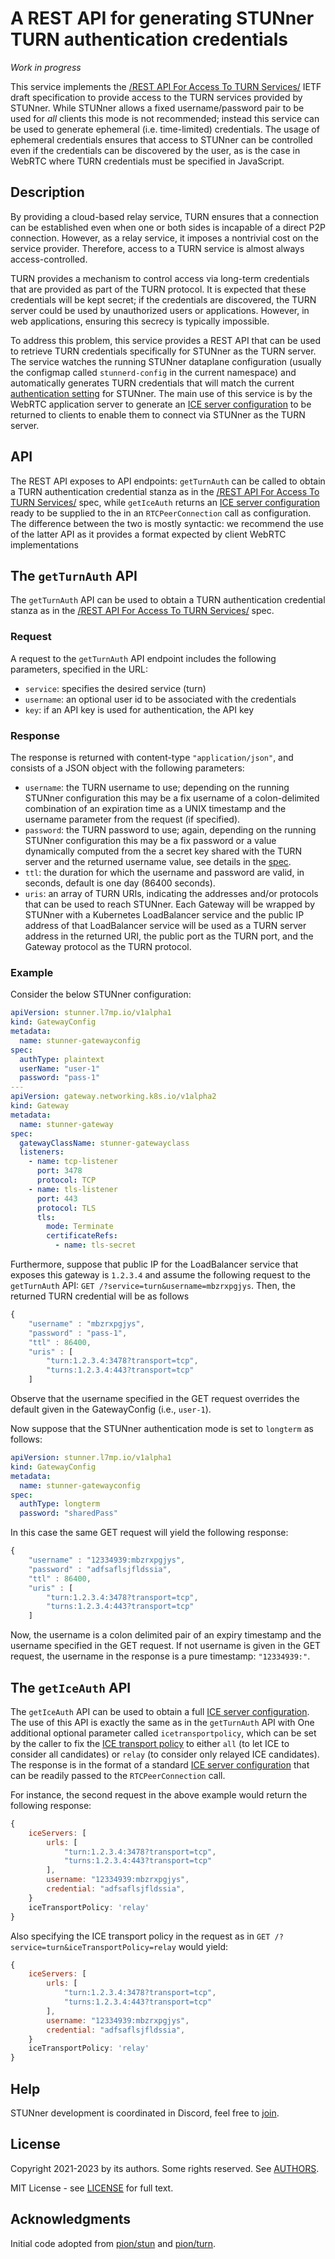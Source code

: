 # A REST API for generating STUNner TURN authentication credentials 

*Work in progress* 

This service implements the [/REST API For Access To TURN
Services/](https://datatracker.ietf.org/doc/html/draft-uberti-behave-turn-rest-00) IETF draft
specification to provide access to the TURN services provided by STUNner. While STUNner allows a
fixed username/password pair to be used for *all* clients this mode is not recommended; instead
this service can be used to generate ephemeral (i.e. time-limited) credentials. The usage of
ephemeral credentials ensures that access to STUNner can be controlled even if the credentials can
be discovered by the user, as is the case in WebRTC where TURN credentials must be specified in
JavaScript.

## Description

By providing a cloud-based relay service, TURN ensures that a connection can be established even
when one or both sides is incapable of a direct P2P connection.  However, as a relay service, it
imposes a nontrivial cost on the service provider.  Therefore, access to a TURN service is almost
always access-controlled.

TURN provides a mechanism to control access via long-term credentials that are provided as part of
the TURN protocol.  It is expected that these credentials will be kept secret; if the credentials
are discovered, the TURN server could be used by unauthorized users or applications.  However, in
web applications, ensuring this secrecy is typically impossible.

To address this problem, this service provides a REST API that can be used to retrieve TURN
credentials specifically for STUNner as the TURN server. The service watches the running STUNner
dataplane configuration (usually the configmap called `stunnerd-config` in the current namespace)
and automatically generates TURN credentials that will match the current [authentication
setting](https://github.com/l7mp/stunner/blob/main/doc/AUTH.md) for STUNner. The main use of this
service is by the WebRTC application server to generate an [ICE server
configuration](https://developer.mozilla.org/en-US/docs/Web/API/RTCIceServer) to be returned to
clients to enable them to connect via STUNner as the TURN server.

## API

The REST API exposes to API endpoints: `getTurnAuth` can be called to obtain a TURN authentication
credential stanza as in the [/REST API For Access To TURN
Services/](https://datatracker.ietf.org/doc/html/draft-uberti-behave-turn-rest-00) spec, while
`getIceAuth` returns an [ICE server
configuration](https://developer.mozilla.org/en-US/docs/Web/API/RTCPeerConnection/RTCPeerConnection#parameters)
ready to be supplied to the in an `RTCPeerConnection` call as configuration. The difference between
the two is mostly syntactic: we recommend the use of the latter API as it provides a format
expected by client WebRTC implementations

## The `getTurnAuth` API

The `getTurnAuth` API can be used to obtain a TURN authentication credential stanza as in the
[/REST API For Access To TURN
Services/](https://datatracker.ietf.org/doc/html/draft-uberti-behave-turn-rest-00) spec.

### Request

A request to the `getTurnAuth` API endpoint includes the following parameters, specified in the URL:
- `service`: specifies the desired service (turn)
- `username`: an optional user id to be associated with the credentials
- `key`: if an API key is used for authentication, the API key

### Response

The response is returned with content-type `"application/json"`, and consists of a JSON object with the following parameters:
- `username`: the TURN username to use; depending on the running STUNner configuration this may be
  a fix username of a colon-delimited combination of an expiration time as a UNIX timestamp and the
  username parameter from the request (if specified).
- `password`: the TURN password to use; again, depending on the running STUNner configuration this
  may be a fix password or a value dynamically computed from the a secret key shared with the TURN
  server and the returned username value, see details in the
  [spec](https://datatracker.ietf.org/doc/html/draft-uberti-behave-turn-rest-00).
- `ttl`: the duration for which the username and password are valid, in seconds, default is one day
  (86400 seconds).
- `uris`: an array of TURN URIs, indicating the addresses and/or protocols that can be used to
  reach STUNner.  Each Gateway will be wrapped by STUNner with a Kubernetes LoadBalancer service
  and the public IP address of that LoadBalancer service will be used as a TURN server address in
  the returned URI, the public port as the TURN port, and the Gateway protocol as the TURN
  protocol.

### Example

Consider the below STUNner configuration:

```yaml
apiVersion: stunner.l7mp.io/v1alpha1
kind: GatewayConfig
metadata:
  name: stunner-gatewayconfig
spec:
  authType: plaintext
  userName: "user-1"
  password: "pass-1"
---
apiVersion: gateway.networking.k8s.io/v1alpha2
kind: Gateway
metadata:
  name: stunner-gateway
spec:
  gatewayClassName: stunner-gatewayclass
  listeners:
    - name: tcp-listener
      port: 3478
      protocol: TCP
    - name: tls-listener
      port: 443
      protocol: TLS
      tls:
        mode: Terminate
        certificateRefs:
          - name: tls-secret
```

Furthermore, suppose that public IP for the LoadBalancer service that exposes this gateway is
`1.2.3.4` and assume the following request to the `getTurnAuth` API: `GET
/?service=turn&username=mbzrxpgjys`. Then, the returned TURN credential will be as follows

```js
{
    "username" : "mbzrxpgjys",
    "password" : "pass-1",
    "ttl" : 86400,
    "uris" : [
        "turn:1.2.3.4:3478?transport=tcp",
        "turns:1.2.3.4:443?transport=tcp"
    ]
```

Observe that the username specified in the GET request overrides the default given in the
GatewayConfig (i.e., `user-1`).

Now suppose that the STUNner authentication mode is set to `longterm` as follows:


```yaml
apiVersion: stunner.l7mp.io/v1alpha1
kind: GatewayConfig
metadata:
  name: stunner-gatewayconfig
spec:
  authType: longterm
  password: "sharedPass"
```

In this case the same GET request will yield the following response:

```js
{
    "username" : "12334939:mbzrxpgjys",
    "password" : "adfsaflsjfldssia",
    "ttl" : 86400,
    "uris" : [
        "turn:1.2.3.4:3478?transport=tcp",
        "turns:1.2.3.4:443?transport=tcp"
    ]
```

Now, the username is a colon delimited pair of an expiry timestamp and the username specified in
the GET request. If not username is given in the GET request, the username in the response is a
pure timestamp: `"12334939:"`.

## The `getIceAuth` API

The `getIceAuth` API can be used to obtain a full [ICE server
configuration](https://developer.mozilla.org/en-US/docs/Web/API/RTCPeerConnection/RTCPeerConnection#parameters). The
use of this API is exactly the same as in the `getTurnAuth` API with One additional optional
parameter called `icetransportpolicy`, which can be set by the caller to fix the [ICE transport
policy](https://developer.mozilla.org/en-US/docs/Web/API/RTCPeerConnection/RTCPeerConnection#parameters)
to either `all` (to let ICE to consider all candidates) or `relay` (to consider only relayed ICE
candidates). The response is in the format of a standard [ICE server
configuration](https://developer.mozilla.org/en-US/docs/Web/API/RTCPeerConnection/RTCPeerConnection#parameters)
that can be readily passed to the `RTCPeerConnection` call. 

For instance, the second request in the above example would return the following response:

``` js
{
    iceServers: [
        urls: [
            "turn:1.2.3.4:3478?transport=tcp",
            "turns:1.2.3.4:443?transport=tcp"
        ],
        username: "12334939:mbzrxpgjys",
        credential: "adfsaflsjfldssia",
    }
    iceTransportPolicy: 'relay'
}
```

Also specifying the ICE transport policy in the request as in `GET
/?service=turn&iceTransportPolicy=relay` would yield:

``` js
{
    iceServers: [
        urls: [
            "turn:1.2.3.4:3478?transport=tcp",
            "turns:1.2.3.4:443?transport=tcp"
        ],
        username: "12334939:mbzrxpgjys",
        credential: "adfsaflsjfldssia",
    }
    iceTransportPolicy: 'relay'
}
```

## Help

STUNner development is coordinated in Discord, feel free to [join](https://discord.gg/DyPgEsbwzc).

## License

Copyright 2021-2023 by its authors. Some rights reserved. See [AUTHORS](../AUTHORS).

MIT License - see [LICENSE](../LICENSE) for full text.

## Acknowledgments

Initial code adopted from [pion/stun](https://github.com/pion/stun) and
[pion/turn](https://github.com/pion/turn).

